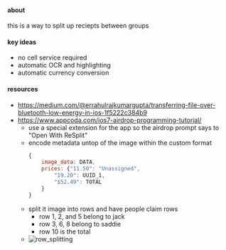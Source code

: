 #### about
this is a way to split up reciepts between groups

#### key ideas
- no cell service required
- automatic OCR and highlighting
- automatic currency conversion

#### resources
- https://medium.com/@errahulrajkumargupta/transferring-file-over-bluetooth-low-energy-in-ios-1f5222c384b9
- https://www.appcoda.com/ios7-airdrop-programming-tutorial/
    - use a special extension for the app so the airdrop prompt says to "Open With ReSplit"
    - encode metadata untop of the image within the custom format
        ```javascript 
        {
            image_data: DATA,
            prices: {"11.50": "Unassigned", 
                "19.20": UUID_1,
                "$52.49": TOTAL
            }
        }
        ```
    - split it image into rows and have people claim rows
        - row 1, 2, and 5 belong to jack
        - row 3, 6, 8 belong to saddie
        - row 10 is the total
     - ![row_splitting](https://cdn.discordapp.com/attachments/487260107244044319/671327469566951443/Artboard.png)

